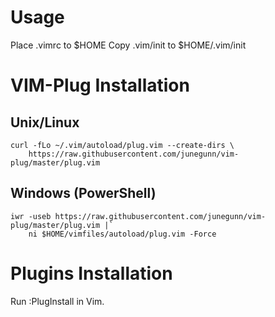 # Usage
Place .vimrc to $HOME
Copy .vim/init to $HOME/.vim/init

# VIM-Plug Installation
## Unix/Linux
```
curl -fLo ~/.vim/autoload/plug.vim --create-dirs \
    https://raw.githubusercontent.com/junegunn/vim-plug/master/plug.vim
```

## Windows (PowerShell)
```
iwr -useb https://raw.githubusercontent.com/junegunn/vim-plug/master/plug.vim |`
    ni $HOME/vimfiles/autoload/plug.vim -Force
```
# Plugins Installation
Run :PlugInstall in Vim.